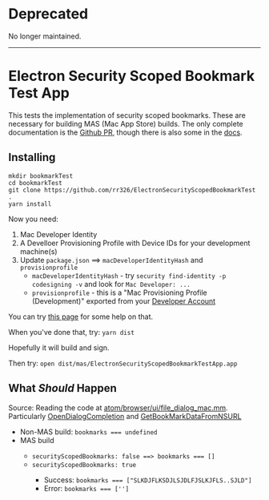# Deprecated

No longer maintained.

<hr>

# Electron Security Scoped Bookmark Test App

This tests the implementation of security scoped bookmarks. These are necessary for building MAS (Mac App Store) builds. The only complete documentation is the <a href="https://github.com/electron/electron/pull/11711">Github PR</a>, though there is also some in the <a href="https://electronjs.org/docs/api/dialog#dialogshowopendialogbrowserwindow-options-callback">docs</a>.</p>

## Installing
```
mkdir bookmarkTest
cd bookmarkTest
git clone https://github.com/rr326/ElectronSecurityScopedBookmarkTest .
yarn install
```

Now you need:
1. Mac Developer Identity
2. A Develloer Provisioning Profile with Device IDs for your development machine(s)
3. Update `package.json` ==> `macDeveloperIdentityHash` and `provisionprofile`
    * `macDeveloperIdentityHash` - try `security find-identity -p codesigning -v` and look for `Mac Developer: ...`
    * `provisionprofile` - this is a "Mac Provisioning Profile (Development)" exported from your [Developer Account](https://developer.apple.com/account/mac/profile/limited)

You can try [this page](https://github.com/nwjs/nw.js/wiki/Mac-App-Store-%28MAS%29-Submission-Guideline#first-steps) for some help on that.

When you've done that, try: `yarn dist`

Hopefully it will build and sign.

Then try: `open dist/mas/ElectronSecurityScopedBookmarkTestApp.app`


## What *Should* Happen
Source: Reading the code at [atom/browser/ui/file_dialog_mac.mm](https://github.com/electron/electron/blob/c8c1be7ae546da4679a22b6872f023c9786df663/atom/browser/ui/file_dialog_mac.mm). Particularly [OpenDialogCompletion](https://github.com/electron/electron/blob/c8c1be7ae546da4679a22b6872f023c9786df663/atom/browser/ui/file_dialog_mac.mm#L287-L313) and [GetBookMarkDataFromNSURL](https://github.com/electron/electron/blob/c8c1be7ae546da4679a22b6872f023c9786df663/atom/browser/ui/file_dialog_mac.mm#L228-L251)
<ul>
  <li>Non-MAS build: <code>bookmarks === undefined</code></li>
  <li>MAS build</li>
  <ul>
    <li><code>securityScopedBookmarks: false ==> bookmarks === []</code> </li>
    <li><code>securityScopedBookmarks: true</code>  </li>
    <ul>
      <li>Success: <code>bookmarks === ["SLKDJFLKSDJLSJDLFJSLKJFLS..SJLD"]</code> </li>
      <li>Error: <code>bookmarks === ['']</code></li>
    </ul>
  </ul>
</ul>
